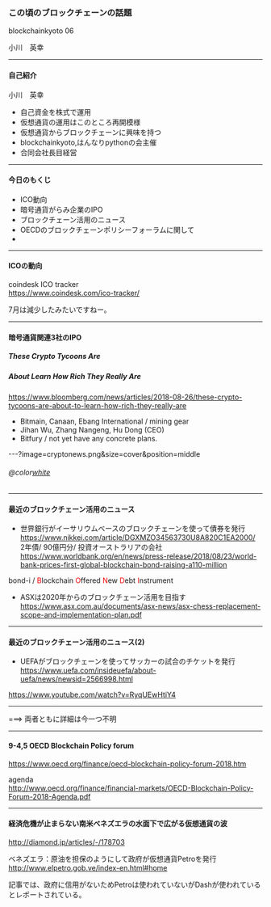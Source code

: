 

### この頃のブロックチェーンの話題

blockchainkyoto 06      
    
小川　英幸

---
#### 自己紹介
小川　英幸
* 自己資金を株式で運用      
* 仮想通貨の運用はこのところ再開模様    
* 仮想通貨からブロックチェーンに興味を持つ    
* blockchainkyoto,はんなりpythonの会主催
* 合同会社長目経営    
     
---     

#### 今日のもくじ
* ICO動向      
* 暗号通貨がらみ企業のIPO     
* ブロックチェーン活用のニュース     
* OECDのブロックチェーンポリシーフォーラムに関して     
* 
---

#### ICOの動向

coindesk ICO tracker     
https://www.coindesk.com/ico-tracker/     
     
7月は減少したみたいですねー。     
     
---     

#### 暗号通貨関連3社のIPO
##### These Crypto Tycoons Are 
##### About Learn How Rich They Really Are
https://www.bloomberg.com/news/articles/2018-08-26/these-crypto-tycoons-are-about-to-learn-how-rich-they-really-are      
     
* Bitmain, Canaan, Ebang International / mining gear    
* Jihan Wu, Zhang Nangeng, Hu Dong (CEO)
* Bitfury / not yet have any concrete plans.     

---?image=cryptonews.png&size=cover&position=middle      
###### @color[white](3社の利益と予想時価総額)      

---       

#### 最近のブロックチェーン活用のニュース   
* 世界銀行がイーサリウムベースのブロックチェーンを使って債券を発行    
https://www.nikkei.com/article/DGXMZO34563730U8A820C1EA2000/     
2年債/ 90億円分/ 投資オーストラリアの会社
https://www.worldbank.org/en/news/press-release/2018/08/23/world-bank-prices-first-global-blockchain-bond-raising-a110-million     
     
bond-i / <span style="color:red;">B</span>lockchain <span style="color:red;">O</span>ffered <span style="color:red;">N</span>ew <span style="color:red;">D</span>ebt <span style="color:red;">I</span>nstrument    
* ASXは2020年からのブロックチェーン活用を目指す
https://www.asx.com.au/documents/asx-news/asx-chess-replacement-scope-and-implementation-plan.pdf
---     

#### 最近のブロックチェーン活用のニュース(2)   

* UEFAがブロックチェーンを使ってサッカーの試合のチケットを発行     
https://www.uefa.com/insideuefa/about-uefa/news/newsid=2566998.html     
     
https://www.youtube.com/watch?v=RyqUEwHtiY4    

---    

===>  両者ともに詳細は今一つ不明    
      
---     

#### 9-4,5 OECD Blockchain Policy forum

https://www.oecd.org/finance/oecd-blockchain-policy-forum-2018.htm    

agenda     
http://www.oecd.org/finance/financial-markets/OECD-Blockchain-Policy-Forum-2018-Agenda.pdf    
     
---     

#### 経済危機が止まらない南米ベネズエラの水面下で広がる仮想通貨の波     

http://diamond.jp/articles/-/178703       
     
ベネズエラ：原油を担保のようにして政府が仮想通貨Petroを発行    
http://www.elpetro.gob.ve/index-en.html#home      
     
記事では、政府に信用がないためPetroは使われていないがDashが使われているとレポートされている。      
       
